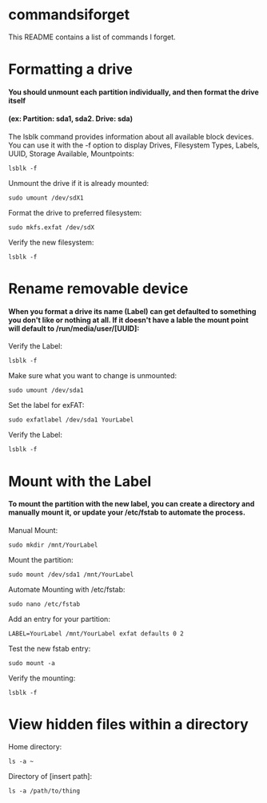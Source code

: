 # commandsiforget

This README contains a list of commands I forget.

# Formatting a drive

#### You should unmount each partition individually, and then format the drive itself 
#### (ex: Partition: sda1, sda2. Drive: sda)

The lsblk command provides information about all available block devices. You can use it with the -f option to display Drives, Filesystem Types, Labels, UUID, Storage Available, Mountpoints:
```
lsblk -f
```

Unmount the drive if it is already mounted:
```
sudo umount /dev/sdX1
```

Format the drive to preferred filesystem:
```
sudo mkfs.exfat /dev/sdX
```

Verify the new filesystem:
```
lsblk -f
```

# Rename removable device

#### When you format a drive its name (Label) can get defaulted to something you don't like or nothing at all. If it doesn't have a lable the mount point will default to /run/media/user/[UUID]:

Verify the Label:
```
lsblk -f
```

Make sure  what you want to change is unmounted:
```
sudo umount /dev/sda1
```

Set the label for exFAT:
```
sudo exfatlabel /dev/sda1 YourLabel
```

Verify the Label:
```
lsblk -f
```

# Mount with the Label

#### To mount the partition with the new label, you can create a directory and manually mount it, or update your /etc/fstab to automate the process.

Manual Mount:
```
sudo mkdir /mnt/YourLabel
```

Mount the partition:
```
sudo mount /dev/sda1 /mnt/YourLabel
```

Automate Mounting with /etc/fstab:
```
sudo nano /etc/fstab
```

Add an entry for your partition:
```
LABEL=YourLabel /mnt/YourLabel exfat defaults 0 2
```

Test the new fstab entry:
```
sudo mount -a
```

Verify the mounting:
```
lsblk -f
```

# View hidden files within a directory

Home directory:

```
ls -a ~
```

Directory of [insert path]:
```
ls -a /path/to/thing
```






























